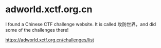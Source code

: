 # adworld.xctf.org.cn

I found a Chinese CTF challenge website. It is called 攻防世界，and did some of the challenges there! 

https://adworld.xctf.org.cn/challenges/list
